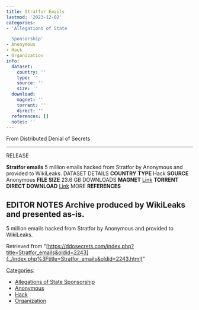 ```yaml
---
title: Stratfor Emails
lastmod: '2023-12-02'
categories:
- 'Allegations of State

  Sponsorship'
- Anonymous
- Hack
- Organization
info:
  dataset:
    country: ''
    type: ''
    source: ''
    size: ''
  download:
    magnet: ''
    torrent: ''
    direct: ''
  references: []
  notes: ''
---
```




From Distributed Denial of Secrets

---
RELEASE

**Stratfor emails**
5 million emails hacked from Stratfor by Anonymous and provided to WikiLeaks.
DATASET DETAILS
**COUNTRY**
**TYPE** Hack
**SOURCE** Anonymous
**FILE SIZE** 23.6 GB
DOWNLOADS
**MAGNET** [Link](magnet:?xt=urn:btih:0d6ee57a60887b5066bcc7d261199de15a2be622&tr=udp://tracker.leechers-paradise.org:6969&tr=udp://zer0day.ch:1337&tr=udp://open.demonii.com:1337&tr=udp://tracker.coppersurfer.tk:6969&tr=udp://exodus.desync.com:6969&ws=https://file.wikileaks.org/file/gifiles/gifiles-2014.tar.bz2)
**TORRENT**
**DIRECT DOWNLOAD** [Link](https://data.ddosecrets.com/Stratfor%20emails/)
MORE
**REFERENCES**

**EDITOR NOTES**
Archive produced by WikiLeaks and presented as-is.
---

5 million emails hacked from Stratfor by Anonymous and provided to
WikiLeaks.

Retrieved from
"[https://ddosecrets.com/index.php?title=Stratfor_emails&oldid=2243](../index.php%3Ftitle=Stratfor_emails&oldid=2243.html)"

[Categories](./Special:Categories.html "Special:Categories"):

- [Allegations of State
Sponsorship](./Category:Allegations_of_State_Sponsorship.html "Category:Allegations of State Sponsorship")
- [Anonymous](./Category:Anonymous.html "Category:Anonymous")
- [Hack](./Category:Hack.html "Category:Hack")
- [Organization](./Category:Organization.html "Category:Organization")
